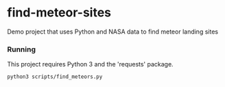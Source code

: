 # find-meteor-sites
Demo project that uses Python and NASA data to find meteor landing sites

### Running

This project requires Python 3 and the 'requests' package.

`python3 scripts/find_meteors.py`
